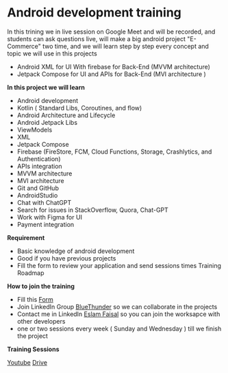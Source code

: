 # Android development training

In this trining we in live session on Google Meet and will be recorded, and students can ask questions live, will make a big android project "E-Commerce" two time, and we will learn step by step every concept and topic we will use in this projects

- Android XML for UI With firebase for  Back-End (MVVM architecture)
- Jetpack Compose for UI and  APIs for Back-End (MVI architecture )

**In this project we will learn**

- Android development
- Kotlin ( Standard Libs, Coroutines, and flow)
- Android Architecture and Lifecycle 
- Android Jetpack Libs
- ViewModels
- XML
- Jetpack Compose
- Firebase (FireStore, FCM, Cloud Functions, Storage, Crashlytics, and Authentication)
- APIs integration
- MVVM architecture
- MVI architecture
- Git and GitHub
- AndroidStudio
- Chat with ChatGPT
- Search for issues in StackOverflow, Quora, Chat-GPT
- Work with Figma for UI
- Payment integration

**Requirement**

- Basic knowledge of android development
- Good if you have previous projects
- Fill the form to review your application and send sessions times Training Roadmap

**How to join the training**

- Fill this [Form](https://docs.google.com/forms/d/e/1FAIpQLSfYGtPfym6Ze5JxRk57KghK3EjuI4PEzwf5wqnxqWYXIiF_Dg/viewform)
- Join LinkedIn Group [BlueThunder](https://www.linkedin.com/groups/8150659/) so we can collaborate in the projects
- Contact me in LinkedIn [Eslam Faisal](https://www.linkedin.com/in/eslam-faisal-b9115429b/) so you can join the worksapce with other developers
- one or two sessions every week ( Sunday and Wednesday ) till we finish the project

**Training Sessions** 

[Youtube](https://www.youtube.com/watch?v=3xe6NTtepQE&list=PLlwTHaBkFK0juUHhqtNd7fJ7PkMV67WIF&ab_channel=BlueThunder%3B)
[Drive](https://drive.google.com/drive/folders/1PIzVvcm9fKbHHWvDBF__UYHtTbEkMZ_S?usp=drive_link)
 
